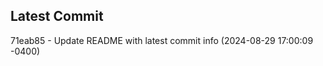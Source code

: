 
## Latest Commit
71eab85 - Update README with latest commit info (2024-08-29 17:00:09 -0400) <Yunxi-Zhou>
